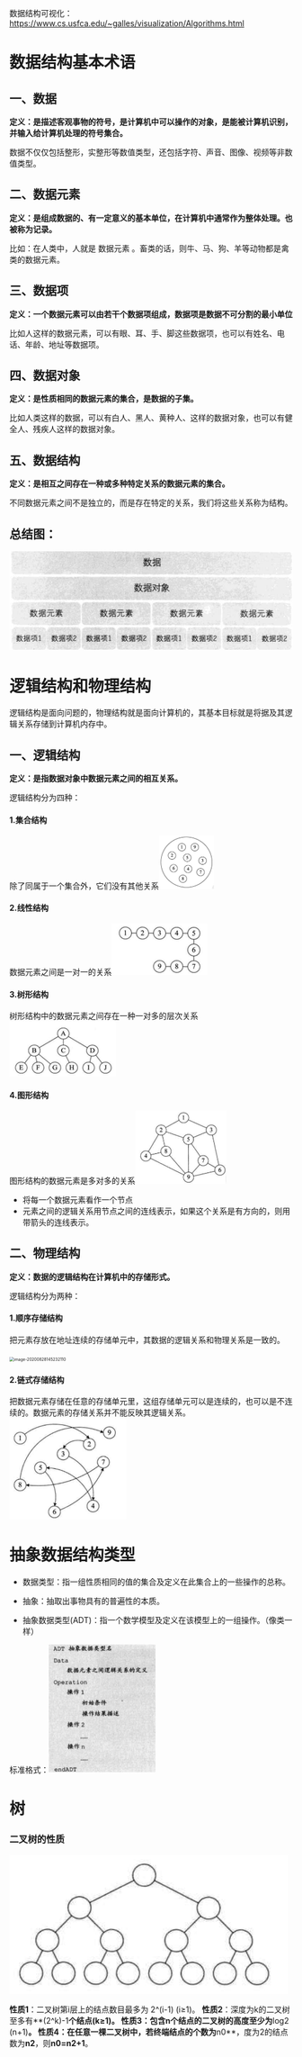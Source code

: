数据结构可视化：https://www.cs.usfca.edu/~galles/visualization/Algorithms.html

# 数据结构基本术语

## 一、数据

**定义：是描述客观事物的符号，是计算机中可以操作的对象，是能被计算机识别，并输入给计算机处理的符号集合。**

数据不仅仅包括整形，实整形等数值类型，还包括字符、声音、图像、视频等非数值类型。

## 二、数据元素

**定义：是组成数据的、有一定意义的基本单位，在计算机中通常作为整体处理。也被称为记录。**

比如：在人类中，人就是 数据元素 。畜类的话，则牛、马、狗、羊等动物都是禽类的数据元素。

## 三、数据项

**定义：一个数据元素可以由若干个数据项组成，数据项是数据不可分割的最小单位**

比如人这样的数据元素，可以有眼、耳、手、脚这些数据项，也可以有姓名、电话、年龄、地址等数据项。

## 四、数据对象

**定义：是性质相同的数据元素的集合，是数据的子集。**

比如人类这样的数据，可以有白人、黑人、黄种人、这样的数据对象，也可以有健全人、残疾人这样的数据对象。

## 五、数据结构

**定义：是相互之间存在一种或多种特定关系的数据元素的集合。**

不同数据元素之间不是独立的，而是存在特定的关系，我们将这些关系称为结构。



## 总结图：

![image-20200828151223095](../../assets\image-20200828151223095.png)





# 逻辑结构和物理结构

逻辑结构是面向问题的，物理结构就是面向计算机的，其基本目标就是将据及其逻辑关系存储到计算机内存中。

## 一、逻辑结构

**定义：是指数据对象中数据元素之间的相互关系。**

逻辑结构分为四种：

#### 1.集合结构

除了同属于一个集合外，它们没有其他关系<img src="../../assets/image-20200828141455832.png" alt="image-20200828141455832" style="zoom:50%;" />

#### 2.线性结构

数据元素之间是一对一的关系<img src="../../assets/image-20200828141556531.png" alt="image-20200828141556531" style="zoom:50%;" />

#### 3.树形结构

树形结构中的数据元素之间存在一种一对多的层次关系<img src="../../assets/image-20200828141629811.png" alt="image-20200828141629811" style="zoom:50%;" />

#### 4.图形结构

图形结构的数据元素是多对多的关系<img src="../../assets/image-20200828141712973.png" alt="image-20200828141712973" style="zoom:50%;" />

* 将每一个数据元素看作一个节点
* 元素之间的逻辑关系用节点之间的连线表示，如果这个关系是有方向的，则用带箭头的连线表示。

## 二、物理结构

**定义：数据的逻辑结构在计算机中的存储形式。**

逻辑结构分为两种：

#### 1.顺序存储结构

把元素存放在地址连续的存储单元中，其数据的逻辑关系和物理关系是一致的。

<img src="C:\Users\health_x\AppData\Roaming\Typora\typora-user-images\image-20200828145232110.png" alt="image-20200828145232110" style="zoom:50%;" />

#### 2.链式存储结构

把数据元素存储在任意的存储单元里，这组存储单元可以是连续的，也可以是不连续的。数据元素的存储关系并不能反映其逻辑关系。<img src="../../assets/image-20200828145439403.png" alt="image-20200828145439403" style="zoom:50%;" />





# 抽象数据结构类型

* 数据类型：指一组性质相同的值的集合及定义在此集合上的一些操作的总称。
* 抽象：抽取出事物具有的普遍性的本质。

* 抽象数据类型(ADT)：指一个数学模型及定义在该模型上的一组操作。（像类一样）

标准格式：<img src="../../assets/image-20200828150640517.png" alt="image-20200828150640517" style="zoom:50%;" />









# 树



### 二叉树的性质



![](../../assets/image-20200918210327779.png)

**性质1**：二叉树第i层上的结点数目最多为 2^(i-1) (i≥1)。
**性质2**：深度为k的二叉树至多有**(2^k)-1**个结点(k≥1)。
**性质3**：包含n个结点的二叉树的高度至少为**log2 (n+1)**。
**性质4**：在任意一棵二叉树中，若终端结点的个数为**n0**，度为2的结点数为**n2**，则**n0=n2+1**。

